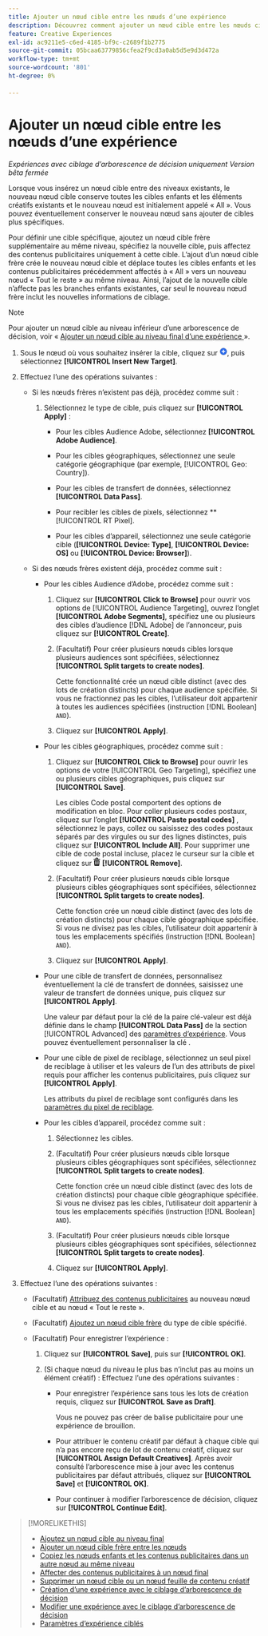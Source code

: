 ```yaml
---
title: Ajouter un nœud cible entre les nœuds d’une expérience
description: Découvrez comment ajouter un nœud cible entre les nœuds cibles dans une expérience publicitaire.
feature: Creative Experiences
exl-id: ac9211e5-c6ed-4185-bf9c-c2689f1b2775
source-git-commit: 05bcaa63779856cfea2f9cd3a0ab5d5e9d3d472a
workflow-type: tm+mt
source-wordcount: '801'
ht-degree: 0%

---
```


# Ajouter un nœud cible entre les nœuds d’une expérience

*Expériences avec ciblage d’arborescence de décision uniquement*
*Version bêta fermée*

Lorsque vous insérez un nœud cible entre des niveaux existants, le nouveau nœud cible conserve toutes les cibles enfants et les éléments créatifs existants et le nouveau nœud est initialement appelé « All ». Vous pouvez éventuellement conserver le nouveau nœud sans ajouter de cibles plus spécifiques.

Pour définir une cible spécifique, ajoutez un nœud cible frère supplémentaire au même niveau, spécifiez la nouvelle cible, puis affectez des contenus publicitaires uniquement à cette cible. L’ajout d’un nœud cible frère crée le nouveau nœud cible et déplace toutes les cibles enfants et les contenus publicitaires précédemment affectés à « All » vers un nouveau nœud « Tout le reste » au même niveau. Ainsi, l’ajout de la nouvelle cible n’affecte pas les branches enfants existantes, car seul le nouveau nœud frère inclut les nouvelles informations de ciblage.

>[!NOTE]
>
>Pour ajouter un nœud cible au niveau inférieur d’une arborescence de décision, voir « [ Ajouter un nœud cible au niveau final d’une expérience ](experience-target-node-add-final.md) ».

<!-- 1. [ways to get to the decision tree] -->

1. Sous le nœud où vous souhaitez insérer la cible, cliquez sur ![Ajouter](/help/creative/assets/add.png "Ajouter"), puis sélectionnez **[!UICONTROL Insert New Target]**.

1. Effectuez l’une des opérations suivantes :

   * Si les nœuds frères n’existent pas déjà, procédez comme suit :

      1. Sélectionnez le type de cible, puis cliquez sur **[!UICONTROL Apply]** :

         * Pour les cibles Audience Adobe, sélectionnez **[!UICONTROL Adobe Audience]**.

         * Pour les cibles géographiques, sélectionnez une seule catégorie géographique (par exemple, [!UICONTROL Geo: Country]).

         * Pour les cibles de transfert de données, sélectionnez **[!UICONTROL Data Pass]**.

         * Pour recibler les cibles de pixels, sélectionnez **[!UICONTROL RT Pixel].

         * Pour les cibles d’appareil, sélectionnez une seule catégorie cible (**[!UICONTROL Device: Type]**, **[!UICONTROL Device: OS]** ou **[!UICONTROL Device: Browser]**).

   * Si des nœuds frères existent déjà, procédez comme suit :

      * Pour les cibles Audience d’Adobe, procédez comme suit :

         1. Cliquez sur **[!UICONTROL Click to Browse]** pour ouvrir vos options de [!UICONTROL Audience Targeting], ouvrez l’onglet **[!UICONTROL Adobe Segments]**, spécifiez une ou plusieurs des cibles d’audience [!DNL Adobe] de l’annonceur, puis cliquez sur **[!UICONTROL Create]**<!-- Why not "Save" like for the other node types/use cases? -->.

         1. (Facultatif) Pour créer plusieurs nœuds cibles lorsque plusieurs audiences sont spécifiées, sélectionnez **[!UICONTROL Split targets to create nodes]**.

            Cette fonctionnalité crée un nœud cible distinct (avec des lots de création distincts) pour chaque audience spécifiée. Si vous ne fractionnez pas les cibles, l’utilisateur doit appartenir à toutes les audiences spécifiées (instruction [!DNL Boolean] `AND`).

         1. Cliquez sur **[!UICONTROL Apply]**.

      * Pour les cibles géographiques, procédez comme suit :

         1. Cliquez sur **[!UICONTROL Click to Browse]** pour ouvrir les options de votre [!UICONTROL Geo Targeting], spécifiez une ou plusieurs cibles géographiques, puis cliquez sur **[!UICONTROL Save]**.

            Les cibles Code postal comportent des options de modification en bloc. Pour coller plusieurs codes postaux, cliquez sur l’onglet **[!UICONTROL Paste postal codes]** , sélectionnez le pays, collez ou saisissez des codes postaux séparés par des virgules ou sur des lignes distinctes, puis cliquez sur **[!UICONTROL Include All]**. Pour supprimer une cible de code postal incluse, placez le curseur sur la cible et cliquez sur ![Supprimer](/help/creative/assets/delete.png "Supprimer") **[!UICONTROL Remove]**.

         1. (Facultatif) Pour créer plusieurs nœuds cible lorsque plusieurs cibles géographiques sont spécifiées, sélectionnez **[!UICONTROL Split targets to create nodes]**.

            Cette fonction crée un nœud cible distinct (avec des lots de création distincts) pour chaque cible géographique spécifiée. Si vous ne divisez pas les cibles, l’utilisateur doit appartenir à tous les emplacements spécifiés (instruction [!DNL Boolean] `AND`).

         1. Cliquez sur **[!UICONTROL Apply]**.

      * Pour une cible de transfert de données, personnalisez éventuellement la clé de transfert de données, saisissez une valeur de transfert de données unique, puis cliquez sur **[!UICONTROL Apply]**.

        Une valeur par défaut pour la clé de la paire clé-valeur est déjà définie dans le champ **[!UICONTROL Data Pass]** de la section [!UICONTROL Advanced] des [paramètres d’expérience](experience-settings-targeting.md). Vous pouvez éventuellement personnaliser la clé .

      * Pour une cible de pixel de reciblage, sélectionnez un seul pixel de reciblage à utiliser et les valeurs de l’un des attributs de pixel requis pour afficher les contenus publicitaires, puis cliquez sur **[!UICONTROL Apply]**.

        Les attributs du pixel de reciblage sont configurés dans les [paramètres du pixel de reciblage](/help/creative/pixels/retargeting-pixel-manage.md).

      * Pour les cibles d’appareil, procédez comme suit :

         1. Sélectionnez les cibles.

         1. (Facultatif) Pour créer plusieurs nœuds cible lorsque plusieurs cibles géographiques sont spécifiées, sélectionnez **[!UICONTROL Split targets to create nodes]**.

            Cette fonction crée un nœud cible distinct (avec des lots de création distincts) pour chaque cible géographique spécifiée. Si vous ne divisez pas les cibles, l’utilisateur doit appartenir à tous les emplacements spécifiés (instruction [!DNL Boolean] `AND`).

         1. (Facultatif) Pour créer plusieurs nœuds cible lorsque plusieurs cibles géographiques sont spécifiées, sélectionnez **[!UICONTROL Split targets to create nodes]**.

         1. Cliquez sur **[!UICONTROL Apply]**.

1. Effectuez l’une des opérations suivantes :

   * (Facultatif) [Attribuez des contenus publicitaires](experience-assign-creative-bundles.md) au nouveau nœud cible et au nœud « Tout le reste ».

   * (Facultatif) [Ajoutez un nœud cible frère](experience-target-node-add-sibling.md) du type de cible spécifié.

   * (Facultatif) Pour enregistrer l’expérience :

      1. Cliquez sur **[!UICONTROL Save]**, puis sur **[!UICONTROL OK]**.

      1. (Si chaque nœud du niveau le plus bas n’inclut pas au moins un élément créatif) : Effectuez l’une des opérations suivantes :

         * Pour enregistrer l’expérience sans tous les lots de création requis, cliquez sur **[!UICONTROL Save as Draft]**.

           Vous ne pouvez pas créer de balise publicitaire pour une expérience de brouillon.

         * Pour attribuer le contenu créatif par défaut à chaque cible qui n’a pas encore reçu de lot de contenu créatif, cliquez sur **[!UICONTROL Assign Default Creatives]**. Après avoir consulté l’arborescence mise à jour avec les contenus publicitaires par défaut attribués, cliquez sur **[!UICONTROL Save]** et **[!UICONTROL OK]**.

         * Pour continuer à modifier l’arborescence de décision, cliquez sur **[!UICONTROL Continue Edit]**.

>[!MORELIKETHIS]
>
>* [Ajoutez un nœud cible au niveau final](experience-target-node-add-final.md)
>* [Ajouter un nœud cible frère entre les nœuds](experience-target-node-add-sibling.md)
>* [Copiez les nœuds enfants et les contenus publicitaires dans un autre nœud au même niveau](experience-target-node-copy.md)
>* [Affecter des contenus publicitaires à un nœud final](experience-assign-creative-bundles.md)
>* [Supprimer un nœud cible ou un nœud feuille de contenu créatif](/help/creative/experiences/experience-target-node-delete.md)
>* [Création d’une expérience avec le ciblage d’arborescence de décision](experience-create-targeting.md)
>* [Modifier une expérience avec le ciblage d’arborescence de décision](experience-edit-targeting.md)
>* [Paramètres d’expérience ciblés](experience-settings-targeting.md)
